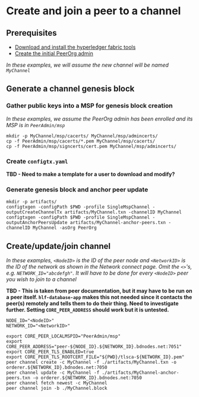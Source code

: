 # Create and join a peer to a channel

## Prerequisites

* [Download and install the hyperledger fabric tools](Tools.md)
* [Create the initial PeerOrg admin](Bootstrap.md)

*In these examples, we will assume the new channel will be named `MyChannel`*

## Generate a channel genesis block

### Gather public keys into a MSP for genesis block creation

*In these examples, we assume the PeerOrg admin has been enrolled and its MSP is in `PeerAdmin/msp`*

```shell
mkdir -p MyChannel/msp/cacerts/ MyChannel/msp/admincerts/
cp -f PeerAdmin/msp/cacerts/*.pem MyChannel/msp/cacerts/
cp -f PeerAdmin/msp/signcerts/cert.pem MyChannel/msp/admincerts/
```

### Create `configtx.yaml`

**TBD - Need to make a template for a user to download and modify?**

### Generate genesis block and anchor peer update

```shell
mkdir -p artifacts/
configtxgen -configPath $PWD -profile SingleMspChannel -outputCreateChannelTx artifacts/MyChannel.txn -channelID MyChannel
configtxgen -configPath $PWD -profile SingleMspChannel -outputAnchorPeersUpdate artifacts/MyChannel-anchor-peers.txn -channelID MyChannel -asOrg PeerOrg
```

## Create/update/join channel

*In these examples, `<NodeID>` is the ID of the peer node and `<NetworkID>` is the ID of the network as shown in the Network connect page. Omit the `<>`'s, e.g. `NETWORK_ID="abcdefgh"`. It will have to be done for every `<NodeID>` peer you wish to join to a channel*

**TBD - This is taken from peer documentation, but it may have to be run on a peer itself. `hlf-database-app` makes this not needed since it contacts the peer(s) remotely and tells them to do their thing. Need to investigate further. Setting `CORE_PEER_ADDRESS` should work but it is untested.**

```shell
NODE_ID="<NodeID>"
NETWORK_ID="<NetworkID>"

export CORE_PEER_LOCALMSPID="PeerAdmin/msp"
export CORE_PEER_ADDRESS="peer-${NODE_ID}.${NETWORK_ID}.bdnodes.net:7051"
export CORE_PEER_TLS_ENABLED=true
export CORE_PEER_TLS_ROOTCERT_FILE="${PWD}/tlsca-${NETWORK_ID}.pem"
peer channel create -c MyChannel -f ./artifacts/MyChannel.txn -o orderer.${NETWORK_ID}.bdnodes.net:7050
peer channel update -c MyChannel -f ./artifacts/MyChannel-anchor-peers.txn -o orderer.${NETWORK_ID}.bdnodes.net:7050
peer channel fetch newest -c MyChannel
peer channel join -b ./MyChannel.block
```
